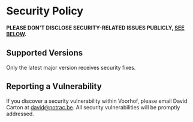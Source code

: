 # Security Policy

**PLEASE DON'T DISCLOSE SECURITY-RELATED ISSUES PUBLICLY, [SEE BELOW](#reporting-a-vulnerability).**

## Supported Versions

Only the latest major version receives security fixes.

## Reporting a Vulnerability

If you discover a security vulnerability within Voorhof, please email David Carton at david@notrac.be. All security vulnerabilities will be promptly addressed.
